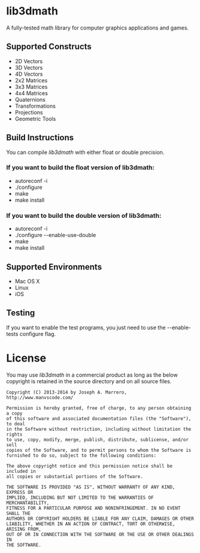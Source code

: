 # lib3dmath
A fully-tested math library for computer graphics applications and games.

## Supported Constructs
* 2D Vectors
* 3D Vectors
* 4D Vectors
* 2x2 Matrices
* 3x3 Matrices
* 4x4 Matrices
* Quaternions
* Transformations
* Projections
* Geometric Tools

##  Build Instructions
You can compile *lib3dmath* with either float or double precision.
### If you want to build the float version of lib3dmath:
* autoreconf -i
* ./configure
* make
* make install

### If you want to build the double version of lib3dmath:
* autoreconf -i
* ./configure --enable-use-double
* make
* make install

##  Supported Environments
* Mac OS X
* Linux
* iOS

##  Testing
If you want to enable the test programs, you just need to use the
--enable-tests configure flag.

# License
You may use *lib3dmath* in a commercial product as long as the below copyright is retained in the source directory and on all source files.

    Copyright (C) 2013-2014 by Joseph A. Marrero, http://www.manvscode.com/
    
    Permission is hereby granted, free of charge, to any person obtaining a copy
    of this software and associated documentation files (the "Software"), to deal
    in the Software without restriction, including without limitation the rights
    to use, copy, modify, merge, publish, distribute, sublicense, and/or sell
    copies of the Software, and to permit persons to whom the Software is
    furnished to do so, subject to the following conditions:
    
    The above copyright notice and this permission notice shall be included in
    all copies or substantial portions of the Software.
    
    THE SOFTWARE IS PROVIDED "AS IS", WITHOUT WARRANTY OF ANY KIND, EXPRESS OR
    IMPLIED, INCLUDING BUT NOT LIMITED TO THE WARRANTIES OF MERCHANTABILITY,
    FITNESS FOR A PARTICULAR PURPOSE AND NONINFRINGEMENT. IN NO EVENT SHALL THE
    AUTHORS OR COPYRIGHT HOLDERS BE LIABLE FOR ANY CLAIM, DAMAGES OR OTHER
    LIABILITY, WHETHER IN AN ACTION OF CONTRACT, TORT OR OTHERWISE, ARISING FROM,
    OUT OF OR IN CONNECTION WITH THE SOFTWARE OR THE USE OR OTHER DEALINGS IN
    THE SOFTWARE.
